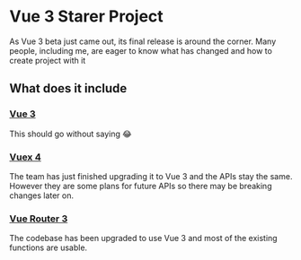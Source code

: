 # Vue 3 Starer Project

As Vue 3 beta just came out, its final release is around the corner. Many people, including me, are eager to know what has changed and how to create project with it

## What does it include

### [Vue 3](https://github.com/vuejs/vue-next)

This should go without saying 😂

### [Vuex 4](https://github.com/vuejs/vuex/tree/4.0)

The team has just finished upgrading it to Vue 3 and the APIs stay the same. However they are some plans for future APIs so there may be breaking changes later on.

### [Vue Router 3](https://github.com/vuejs/vue-router-next)

The codebase has been upgraded to use Vue 3 and most of the existing functions are usable.

